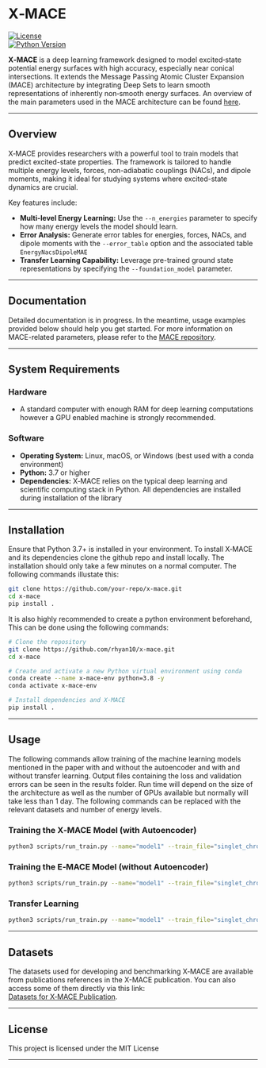 # X‑MACE

[![License](https://img.shields.io/badge/License-MIT-yellow.svg)](https://opensource.org/licenses/MIT)   
[![Python Version](https://img.shields.io/badge/Python-3.7%2B-blue.svg)](https://www.python.org/downloads/)

**X‑MACE** is a deep learning framework designed to model excited‐state potential energy surfaces with high accuracy, especially near conical intersections. It extends the Message Passing Atomic Cluster Expansion (MACE) architecture by integrating Deep Sets to learn smooth representations of inherently non‐smooth energy surfaces. An overview of the main parameters used in the MACE architecture can be found [here](https://github.com/ACEsuit/mace).

---

## Overview

X‑MACE provides researchers with a powerful tool to train models that predict excited-state properties. The framework is tailored to handle multiple energy levels, forces, non-adiabatic couplings (NACs), and dipole moments, making it ideal for studying systems where excited-state dynamics are crucial.

Key features include:
- **Multi-level Energy Learning:** Use the `--n_energies` parameter to specify how many energy levels the model should learn.
- **Error Analysis:** Generate error tables for energies, forces, NACs, and dipole moments with the `--error_table` option and the associated table `EnergyNacsDipoleMAE`
- **Transfer Learning Capability:** Leverage pre-trained ground state representations by specifying the `--foundation_model` parameter.

---

## Documentation

Detailed documentation is in progress. In the meantime, usage examples provided below should help you get started. For more information on MACE-related parameters, please refer to the [MACE repository](https://github.com/ACEsuit/mace).

---

## System Requirements

### Hardware
- A standard computer with enough RAM for deep learning computations however a GPU enabled machine is strongly recommended. 

### Software
- **Operating System:** Linux, macOS, or Windows (best used with a conda environment)
- **Python:** 3.7 or higher
- **Dependencies:** X‑MACE relies on the typical deep learning and scientific computing stack in Python. All dependencies are installed during installation of the library 

---

## Installation

Ensure that Python 3.7+ is installed in your environment. To install X‑MACE and its dependencies clone the github repo and install locally. The installation should only take a few minutes on a normal computer. The following commands illustate this:

```bash
git clone https://github.com/your-repo/x-mace.git
cd x-mace
pip install .
```
It is also highly recommended to create a python environment beforehand, This can be done using the following commands:

```bash
# Clone the repository
git clone https://github.com/rhyan10/x-mace.git
cd x-mace

# Create and activate a new Python virtual environment using conda
conda create --name x-mace-env python=3.8 -y
conda activate x-mace-env

# Install dependencies and X‑MACE
pip install .
``` 

---

## Usage

The following commands allow training of the machine learning models mentioned in the paper with and without the autoencoder and with and without transfer learning. Output files containing the loss and validation errors can be seen in the results folder. Run time will depend on the size of the architecture as well as the number of GPUs available but normally will take less than 1 day. The following commands can be replaced with the relevant datasets and number of energy levels.  

### Training the X‑MACE Model (with Autoencoder)

```bash
python3 scripts/run_train.py --name="model1" --train_file="singlet_chromophores.xyz" --seed=100 --valid_fraction=0.1 --E0s='average' --model="AutoencoderExcitedMACE" --r_max=5.0 --batch_size=100 --n_energies=5 --correlation=3 --max_num_epochs=100 --ema --lr=0.0001 --ema_decay=0.99 --default_dtype="float32" --device=cuda --hidden_irreps="128x0e + 128x1o" --MLP_irreps='128x0e' --num_radial_basis=8 --num_interactions=2 --energy_weight=100.0 --error_table="EnergyNacsDipoleMAE"
```

### Training the E‑MACE Model (without Autoencoder)

```bash
python3 scripts/run_train.py --name="model1" --train_file="singlet_chromophores.xyz" --seed=100 --valid_fraction=0.1 --E0s='average' --model="ExcitedMACE" --r_max=5.0 --batch_size=100 --n_energies=5 --correlation=3 --max_num_epochs=100 --ema --lr=0.0001 --ema_decay=0.99 --default_dtype="float32" --device=cuda --hidden_irreps="128x0e + 128x1o" --MLP_irreps='128x0e' --num_radial_basis=8 --num_interactions=2 --energy_weight=100.0 --error_table="EnergyNacsDipoleMAE"
```

### Transfer Learning

```bash
python3 scripts/run_train.py --name="model1" --train_file="singlet_chromophores.xyz" --seed=100 --valid_fraction=0.1 --foundation_model="medium_off" --E0s='average' --model="ExcitedMACE" --r_max=5.0 --batch_size=100 --n_energies=5 --correlation=3 --max_num_epochs=100 --ema --lr=0.0001 --ema_decay=0.99 --default_dtype="float32" --device=cuda --hidden_irreps="128x0e + 128x1o" --MLP_irreps='128x0e' --num_radial_basis=8 --num_interactions=2 --energy_weight=100.0 --error_table="EnergyNacsDipoleMAE"
```

---

## Datasets

The datasets used for developing and benchmarking X‑MACE are available from publications references in the X-MACE publication. You can also access some of them directly via this link:  
[Datasets for X‑MACE Publication](https://figshare.com/articles/dataset/Datasets_for_X-MACE_Publication/28425173).

---

## License

This project is licensed under the MIT License

---

